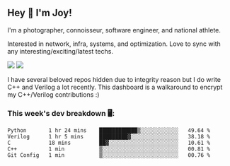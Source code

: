 ## Hey 👋 I'm Joy! 
I'm a photographer, connoisseur, software engineer, and national athlete. 

Interested in network, infra, systems, and optimization. Love to sync with any interesting/exciting/latest techs. 

<img src ="https://github-readme-stats.vercel.app/api?username=joyhuan&show_icons=true&count_private=true&theme=dracula" />

<img src="https://github-readme-stats.vercel.app/api/top-langs/?username=joyhuan&theme=dracula" />

I have several beloved repos hidden due to integrity reason but I do write C++ and Verilog a lot recently. This dashboard is a walkaround to encrypt my C++/Verilog contributions :)

### This week's dev breakdown 🖥:
<!--START_SECTION:waka-->
```text
Python       1 hr 24 mins    ████████████▒░░░░░░░░░░░░   49.64 % 
Verilog      1 hr 5 mins     █████████▓░░░░░░░░░░░░░░░   38.18 % 
C            18 mins         ██▓░░░░░░░░░░░░░░░░░░░░░░   10.61 % 
C++          1 min           ▒░░░░░░░░░░░░░░░░░░░░░░░░   00.81 % 
Git Config   1 min           ▒░░░░░░░░░░░░░░░░░░░░░░░░   00.76 % 
```
<!--END_SECTION:waka-->


